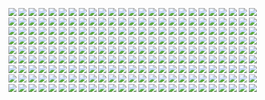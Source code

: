 ![](https://raw.githubusercontent.com/itheima1/BlockChain/master/day01/ppt/%E5%B9%BB%E7%81%AF%E7%89%870.JPG)
![](https://raw.githubusercontent.com/itheima1/BlockChain/master/day01/ppt/%E5%B9%BB%E7%81%AF%E7%89%871.JPG)
![](https://raw.githubusercontent.com/itheima1/BlockChain/master/day01/ppt/%E5%B9%BB%E7%81%AF%E7%89%872.JPG)
![](https://raw.githubusercontent.com/itheima1/BlockChain/master/day01/ppt/%E5%B9%BB%E7%81%AF%E7%89%873.JPG)
![](https://raw.githubusercontent.com/itheima1/BlockChain/master/day01/ppt/%E5%B9%BB%E7%81%AF%E7%89%874.JPG)
![](https://raw.githubusercontent.com/itheima1/BlockChain/master/day01/ppt/%E5%B9%BB%E7%81%AF%E7%89%875.JPG)
![](https://raw.githubusercontent.com/itheima1/BlockChain/master/day01/ppt/%E5%B9%BB%E7%81%AF%E7%89%876.JPG)
![](https://raw.githubusercontent.com/itheima1/BlockChain/master/day01/ppt/%E5%B9%BB%E7%81%AF%E7%89%877.JPG)
![](https://raw.githubusercontent.com/itheima1/BlockChain/master/day01/ppt/%E5%B9%BB%E7%81%AF%E7%89%878.JPG)
![](https://raw.githubusercontent.com/itheima1/BlockChain/master/day01/ppt/%E5%B9%BB%E7%81%AF%E7%89%879.JPG)
![](https://raw.githubusercontent.com/itheima1/BlockChain/master/day01/ppt/%E5%B9%BB%E7%81%AF%E7%89%8710.JPG)
![](https://raw.githubusercontent.com/itheima1/BlockChain/master/day01/ppt/%E5%B9%BB%E7%81%AF%E7%89%8711.JPG)
![](https://raw.githubusercontent.com/itheima1/BlockChain/master/day01/ppt/%E5%B9%BB%E7%81%AF%E7%89%8712.JPG)
![](https://raw.githubusercontent.com/itheima1/BlockChain/master/day01/ppt/%E5%B9%BB%E7%81%AF%E7%89%8713.JPG)
![](https://raw.githubusercontent.com/itheima1/BlockChain/master/day01/ppt/%E5%B9%BB%E7%81%AF%E7%89%8714.JPG)
![](https://raw.githubusercontent.com/itheima1/BlockChain/master/day01/ppt/%E5%B9%BB%E7%81%AF%E7%89%8715.JPG)
![](https://raw.githubusercontent.com/itheima1/BlockChain/master/day01/ppt/%E5%B9%BB%E7%81%AF%E7%89%8716.JPG)
![](https://raw.githubusercontent.com/itheima1/BlockChain/master/day01/ppt/%E5%B9%BB%E7%81%AF%E7%89%8717.JPG)
![](https://raw.githubusercontent.com/itheima1/BlockChain/master/day01/ppt/%E5%B9%BB%E7%81%AF%E7%89%8718.JPG)
![](https://raw.githubusercontent.com/itheima1/BlockChain/master/day01/ppt/%E5%B9%BB%E7%81%AF%E7%89%8719.JPG)
![](https://raw.githubusercontent.com/itheima1/BlockChain/master/day01/ppt/%E5%B9%BB%E7%81%AF%E7%89%8720.JPG)
![](https://raw.githubusercontent.com/itheima1/BlockChain/master/day01/ppt/%E5%B9%BB%E7%81%AF%E7%89%8721.JPG)
![](https://raw.githubusercontent.com/itheima1/BlockChain/master/day01/ppt/%E5%B9%BB%E7%81%AF%E7%89%8722.JPG)
![](https://raw.githubusercontent.com/itheima1/BlockChain/master/day01/ppt/%E5%B9%BB%E7%81%AF%E7%89%8723.JPG)
![](https://raw.githubusercontent.com/itheima1/BlockChain/master/day01/ppt/%E5%B9%BB%E7%81%AF%E7%89%8724.JPG)
![](https://raw.githubusercontent.com/itheima1/BlockChain/master/day01/ppt/%E5%B9%BB%E7%81%AF%E7%89%8725.JPG)
![](https://raw.githubusercontent.com/itheima1/BlockChain/master/day01/ppt/%E5%B9%BB%E7%81%AF%E7%89%8726.JPG)
![](https://raw.githubusercontent.com/itheima1/BlockChain/master/day01/ppt/%E5%B9%BB%E7%81%AF%E7%89%8727.JPG)
![](https://raw.githubusercontent.com/itheima1/BlockChain/master/day01/ppt/%E5%B9%BB%E7%81%AF%E7%89%8728.JPG)
![](https://raw.githubusercontent.com/itheima1/BlockChain/master/day01/ppt/%E5%B9%BB%E7%81%AF%E7%89%8729.JPG)
![](https://raw.githubusercontent.com/itheima1/BlockChain/master/day01/ppt/%E5%B9%BB%E7%81%AF%E7%89%8730.JPG)
![](https://raw.githubusercontent.com/itheima1/BlockChain/master/day01/ppt/%E5%B9%BB%E7%81%AF%E7%89%8731.JPG)
![](https://raw.githubusercontent.com/itheima1/BlockChain/master/day01/ppt/%E5%B9%BB%E7%81%AF%E7%89%8732.JPG)
![](https://raw.githubusercontent.com/itheima1/BlockChain/master/day01/ppt/%E5%B9%BB%E7%81%AF%E7%89%8733.JPG)
![](https://raw.githubusercontent.com/itheima1/BlockChain/master/day01/ppt/%E5%B9%BB%E7%81%AF%E7%89%8734.JPG)
![](https://raw.githubusercontent.com/itheima1/BlockChain/master/day01/ppt/%E5%B9%BB%E7%81%AF%E7%89%8735.JPG)
![](https://raw.githubusercontent.com/itheima1/BlockChain/master/day01/ppt/%E5%B9%BB%E7%81%AF%E7%89%8736.JPG)
![](https://raw.githubusercontent.com/itheima1/BlockChain/master/day01/ppt/%E5%B9%BB%E7%81%AF%E7%89%8737.JPG)
![](https://raw.githubusercontent.com/itheima1/BlockChain/master/day01/ppt/%E5%B9%BB%E7%81%AF%E7%89%8738.JPG)
![](https://raw.githubusercontent.com/itheima1/BlockChain/master/day01/ppt/%E5%B9%BB%E7%81%AF%E7%89%8739.JPG)
![](https://raw.githubusercontent.com/itheima1/BlockChain/master/day01/ppt/%E5%B9%BB%E7%81%AF%E7%89%8740.JPG)
![](https://raw.githubusercontent.com/itheima1/BlockChain/master/day01/ppt/%E5%B9%BB%E7%81%AF%E7%89%8741.JPG)
![](https://raw.githubusercontent.com/itheima1/BlockChain/master/day01/ppt/%E5%B9%BB%E7%81%AF%E7%89%8742.JPG)
![](https://raw.githubusercontent.com/itheima1/BlockChain/master/day01/ppt/%E5%B9%BB%E7%81%AF%E7%89%8743.JPG)
![](https://raw.githubusercontent.com/itheima1/BlockChain/master/day01/ppt/%E5%B9%BB%E7%81%AF%E7%89%8744.JPG)
![](https://raw.githubusercontent.com/itheima1/BlockChain/master/day01/ppt/%E5%B9%BB%E7%81%AF%E7%89%8745.JPG)
![](https://raw.githubusercontent.com/itheima1/BlockChain/master/day01/ppt/%E5%B9%BB%E7%81%AF%E7%89%8746.JPG)
![](https://raw.githubusercontent.com/itheima1/BlockChain/master/day01/ppt/%E5%B9%BB%E7%81%AF%E7%89%8747.JPG)
![](https://raw.githubusercontent.com/itheima1/BlockChain/master/day01/ppt/%E5%B9%BB%E7%81%AF%E7%89%8748.JPG)
![](https://raw.githubusercontent.com/itheima1/BlockChain/master/day01/ppt/%E5%B9%BB%E7%81%AF%E7%89%8749.JPG)
![](https://raw.githubusercontent.com/itheima1/BlockChain/master/day01/ppt/%E5%B9%BB%E7%81%AF%E7%89%8750.JPG)
![](https://raw.githubusercontent.com/itheima1/BlockChain/master/day01/ppt/%E5%B9%BB%E7%81%AF%E7%89%8751.JPG)
![](https://raw.githubusercontent.com/itheima1/BlockChain/master/day01/ppt/%E5%B9%BB%E7%81%AF%E7%89%8752.JPG)
![](https://raw.githubusercontent.com/itheima1/BlockChain/master/day01/ppt/%E5%B9%BB%E7%81%AF%E7%89%8753.JPG)
![](https://raw.githubusercontent.com/itheima1/BlockChain/master/day01/ppt/%E5%B9%BB%E7%81%AF%E7%89%8754.JPG)
![](https://raw.githubusercontent.com/itheima1/BlockChain/master/day01/ppt/%E5%B9%BB%E7%81%AF%E7%89%8755.JPG)
![](https://raw.githubusercontent.com/itheima1/BlockChain/master/day01/ppt/%E5%B9%BB%E7%81%AF%E7%89%8756.JPG)
![](https://raw.githubusercontent.com/itheima1/BlockChain/master/day01/ppt/%E5%B9%BB%E7%81%AF%E7%89%8757.JPG)
![](https://raw.githubusercontent.com/itheima1/BlockChain/master/day01/ppt/%E5%B9%BB%E7%81%AF%E7%89%8758.JPG)
![](https://raw.githubusercontent.com/itheima1/BlockChain/master/day01/ppt/%E5%B9%BB%E7%81%AF%E7%89%8759.JPG)
![](https://raw.githubusercontent.com/itheima1/BlockChain/master/day01/ppt/%E5%B9%BB%E7%81%AF%E7%89%8760.JPG)
![](https://raw.githubusercontent.com/itheima1/BlockChain/master/day01/ppt/%E5%B9%BB%E7%81%AF%E7%89%8761.JPG)
![](https://raw.githubusercontent.com/itheima1/BlockChain/master/day01/ppt/%E5%B9%BB%E7%81%AF%E7%89%8762.JPG)
![](https://raw.githubusercontent.com/itheima1/BlockChain/master/day01/ppt/%E5%B9%BB%E7%81%AF%E7%89%8763.JPG)
![](https://raw.githubusercontent.com/itheima1/BlockChain/master/day01/ppt/%E5%B9%BB%E7%81%AF%E7%89%8764.JPG)
![](https://raw.githubusercontent.com/itheima1/BlockChain/master/day01/ppt/%E5%B9%BB%E7%81%AF%E7%89%8765.JPG)
![](https://raw.githubusercontent.com/itheima1/BlockChain/master/day01/ppt/%E5%B9%BB%E7%81%AF%E7%89%8766.JPG)
![](https://raw.githubusercontent.com/itheima1/BlockChain/master/day01/ppt/%E5%B9%BB%E7%81%AF%E7%89%8767.JPG)
![](https://raw.githubusercontent.com/itheima1/BlockChain/master/day01/ppt/%E5%B9%BB%E7%81%AF%E7%89%8768.JPG)
![](https://raw.githubusercontent.com/itheima1/BlockChain/master/day01/ppt/%E5%B9%BB%E7%81%AF%E7%89%8769.JPG)
![](https://raw.githubusercontent.com/itheima1/BlockChain/master/day01/ppt/%E5%B9%BB%E7%81%AF%E7%89%8770.JPG)
![](https://raw.githubusercontent.com/itheima1/BlockChain/master/day01/ppt/%E5%B9%BB%E7%81%AF%E7%89%8771.JPG)
![](https://raw.githubusercontent.com/itheima1/BlockChain/master/day01/ppt/%E5%B9%BB%E7%81%AF%E7%89%8772.JPG)
![](https://raw.githubusercontent.com/itheima1/BlockChain/master/day01/ppt/%E5%B9%BB%E7%81%AF%E7%89%8773.JPG)
![](https://raw.githubusercontent.com/itheima1/BlockChain/master/day01/ppt/%E5%B9%BB%E7%81%AF%E7%89%8774.JPG)
![](https://raw.githubusercontent.com/itheima1/BlockChain/master/day01/ppt/%E5%B9%BB%E7%81%AF%E7%89%8775.JPG)
![](https://raw.githubusercontent.com/itheima1/BlockChain/master/day01/ppt/%E5%B9%BB%E7%81%AF%E7%89%8776.JPG)
![](https://raw.githubusercontent.com/itheima1/BlockChain/master/day01/ppt/%E5%B9%BB%E7%81%AF%E7%89%8777.JPG)
![](https://raw.githubusercontent.com/itheima1/BlockChain/master/day01/ppt/%E5%B9%BB%E7%81%AF%E7%89%8778.JPG)
![](https://raw.githubusercontent.com/itheima1/BlockChain/master/day01/ppt/%E5%B9%BB%E7%81%AF%E7%89%8779.JPG)
![](https://raw.githubusercontent.com/itheima1/BlockChain/master/day01/ppt/%E5%B9%BB%E7%81%AF%E7%89%8780.JPG)
![](https://raw.githubusercontent.com/itheima1/BlockChain/master/day01/ppt/%E5%B9%BB%E7%81%AF%E7%89%8781.JPG)
![](https://raw.githubusercontent.com/itheima1/BlockChain/master/day01/ppt/%E5%B9%BB%E7%81%AF%E7%89%8782.JPG)
![](https://raw.githubusercontent.com/itheima1/BlockChain/master/day01/ppt/%E5%B9%BB%E7%81%AF%E7%89%8783.JPG)
![](https://raw.githubusercontent.com/itheima1/BlockChain/master/day01/ppt/%E5%B9%BB%E7%81%AF%E7%89%8784.JPG)
![](https://raw.githubusercontent.com/itheima1/BlockChain/master/day01/ppt/%E5%B9%BB%E7%81%AF%E7%89%8785.JPG)
![](https://raw.githubusercontent.com/itheima1/BlockChain/master/day01/ppt/%E5%B9%BB%E7%81%AF%E7%89%8786.JPG)
![](https://raw.githubusercontent.com/itheima1/BlockChain/master/day01/ppt/%E5%B9%BB%E7%81%AF%E7%89%8787.JPG)
![](https://raw.githubusercontent.com/itheima1/BlockChain/master/day01/ppt/%E5%B9%BB%E7%81%AF%E7%89%8788.JPG)
![](https://raw.githubusercontent.com/itheima1/BlockChain/master/day01/ppt/%E5%B9%BB%E7%81%AF%E7%89%8789.JPG)
![](https://raw.githubusercontent.com/itheima1/BlockChain/master/day01/ppt/%E5%B9%BB%E7%81%AF%E7%89%8790.JPG)
![](https://raw.githubusercontent.com/itheima1/BlockChain/master/day01/ppt/%E5%B9%BB%E7%81%AF%E7%89%8791.JPG)
![](https://raw.githubusercontent.com/itheima1/BlockChain/master/day01/ppt/%E5%B9%BB%E7%81%AF%E7%89%8792.JPG)
![](https://raw.githubusercontent.com/itheima1/BlockChain/master/day01/ppt/%E5%B9%BB%E7%81%AF%E7%89%8793.JPG)
![](https://raw.githubusercontent.com/itheima1/BlockChain/master/day01/ppt/%E5%B9%BB%E7%81%AF%E7%89%8794.JPG)
![](https://raw.githubusercontent.com/itheima1/BlockChain/master/day01/ppt/%E5%B9%BB%E7%81%AF%E7%89%8795.JPG)
![](https://raw.githubusercontent.com/itheima1/BlockChain/master/day01/ppt/%E5%B9%BB%E7%81%AF%E7%89%8796.JPG)
![](https://raw.githubusercontent.com/itheima1/BlockChain/master/day01/ppt/%E5%B9%BB%E7%81%AF%E7%89%8797.JPG)
![](https://raw.githubusercontent.com/itheima1/BlockChain/master/day01/ppt/%E5%B9%BB%E7%81%AF%E7%89%8798.JPG)
![](https://raw.githubusercontent.com/itheima1/BlockChain/master/day01/ppt/%E5%B9%BB%E7%81%AF%E7%89%8799.JPG)
![](https://raw.githubusercontent.com/itheima1/BlockChain/master/day01/ppt/%E5%B9%BB%E7%81%AF%E7%89%87100.JPG)
![](https://raw.githubusercontent.com/itheima1/BlockChain/master/day01/ppt/%E5%B9%BB%E7%81%AF%E7%89%87101.JPG)
![](https://raw.githubusercontent.com/itheima1/BlockChain/master/day01/ppt/%E5%B9%BB%E7%81%AF%E7%89%87102.JPG)
![](https://raw.githubusercontent.com/itheima1/BlockChain/master/day01/ppt/%E5%B9%BB%E7%81%AF%E7%89%87103.JPG)
![](https://raw.githubusercontent.com/itheima1/BlockChain/master/day01/ppt/%E5%B9%BB%E7%81%AF%E7%89%87104.JPG)
![](https://raw.githubusercontent.com/itheima1/BlockChain/master/day01/ppt/%E5%B9%BB%E7%81%AF%E7%89%87105.JPG)
![](https://raw.githubusercontent.com/itheima1/BlockChain/master/day01/ppt/%E5%B9%BB%E7%81%AF%E7%89%87106.JPG)
![](https://raw.githubusercontent.com/itheima1/BlockChain/master/day01/ppt/%E5%B9%BB%E7%81%AF%E7%89%87107.JPG)
![](https://raw.githubusercontent.com/itheima1/BlockChain/master/day01/ppt/%E5%B9%BB%E7%81%AF%E7%89%87108.JPG)
![](https://raw.githubusercontent.com/itheima1/BlockChain/master/day01/ppt/%E5%B9%BB%E7%81%AF%E7%89%87109.JPG)
![](https://raw.githubusercontent.com/itheima1/BlockChain/master/day01/ppt/%E5%B9%BB%E7%81%AF%E7%89%87110.JPG)
![](https://raw.githubusercontent.com/itheima1/BlockChain/master/day01/ppt/%E5%B9%BB%E7%81%AF%E7%89%87111.JPG)
![](https://raw.githubusercontent.com/itheima1/BlockChain/master/day01/ppt/%E5%B9%BB%E7%81%AF%E7%89%87112.JPG)
![](https://raw.githubusercontent.com/itheima1/BlockChain/master/day01/ppt/%E5%B9%BB%E7%81%AF%E7%89%87113.JPG)
![](https://raw.githubusercontent.com/itheima1/BlockChain/master/day01/ppt/%E5%B9%BB%E7%81%AF%E7%89%87114.JPG)
![](https://raw.githubusercontent.com/itheima1/BlockChain/master/day01/ppt/%E5%B9%BB%E7%81%AF%E7%89%87115.JPG)
![](https://raw.githubusercontent.com/itheima1/BlockChain/master/day01/ppt/%E5%B9%BB%E7%81%AF%E7%89%87116.JPG)
![](https://raw.githubusercontent.com/itheima1/BlockChain/master/day01/ppt/%E5%B9%BB%E7%81%AF%E7%89%87117.JPG)
![](https://raw.githubusercontent.com/itheima1/BlockChain/master/day01/ppt/%E5%B9%BB%E7%81%AF%E7%89%87118.JPG)
![](https://raw.githubusercontent.com/itheima1/BlockChain/master/day01/ppt/%E5%B9%BB%E7%81%AF%E7%89%87119.JPG)
![](https://raw.githubusercontent.com/itheima1/BlockChain/master/day01/ppt/%E5%B9%BB%E7%81%AF%E7%89%87120.JPG)
![](https://raw.githubusercontent.com/itheima1/BlockChain/master/day01/ppt/%E5%B9%BB%E7%81%AF%E7%89%87121.JPG)
![](https://raw.githubusercontent.com/itheima1/BlockChain/master/day01/ppt/%E5%B9%BB%E7%81%AF%E7%89%87122.JPG)
![](https://raw.githubusercontent.com/itheima1/BlockChain/master/day01/ppt/%E5%B9%BB%E7%81%AF%E7%89%87123.JPG)
![](https://raw.githubusercontent.com/itheima1/BlockChain/master/day01/ppt/%E5%B9%BB%E7%81%AF%E7%89%87124.JPG)
![](https://raw.githubusercontent.com/itheima1/BlockChain/master/day01/ppt/%E5%B9%BB%E7%81%AF%E7%89%87125.JPG)
![](https://raw.githubusercontent.com/itheima1/BlockChain/master/day01/ppt/%E5%B9%BB%E7%81%AF%E7%89%87126.JPG)
![](https://raw.githubusercontent.com/itheima1/BlockChain/master/day01/ppt/%E5%B9%BB%E7%81%AF%E7%89%87127.JPG)
![](https://raw.githubusercontent.com/itheima1/BlockChain/master/day01/ppt/%E5%B9%BB%E7%81%AF%E7%89%87128.JPG)
![](https://raw.githubusercontent.com/itheima1/BlockChain/master/day01/ppt/%E5%B9%BB%E7%81%AF%E7%89%87129.JPG)
![](https://raw.githubusercontent.com/itheima1/BlockChain/master/day01/ppt/%E5%B9%BB%E7%81%AF%E7%89%87130.JPG)
![](https://raw.githubusercontent.com/itheima1/BlockChain/master/day01/ppt/%E5%B9%BB%E7%81%AF%E7%89%87131.JPG)
![](https://raw.githubusercontent.com/itheima1/BlockChain/master/day01/ppt/%E5%B9%BB%E7%81%AF%E7%89%87132.JPG)
![](https://raw.githubusercontent.com/itheima1/BlockChain/master/day01/ppt/%E5%B9%BB%E7%81%AF%E7%89%87133.JPG)
![](https://raw.githubusercontent.com/itheima1/BlockChain/master/day01/ppt/%E5%B9%BB%E7%81%AF%E7%89%87134.JPG)
![](https://raw.githubusercontent.com/itheima1/BlockChain/master/day01/ppt/%E5%B9%BB%E7%81%AF%E7%89%87135.JPG)
![](https://raw.githubusercontent.com/itheima1/BlockChain/master/day01/ppt/%E5%B9%BB%E7%81%AF%E7%89%87136.JPG)
![](https://raw.githubusercontent.com/itheima1/BlockChain/master/day01/ppt/%E5%B9%BB%E7%81%AF%E7%89%87137.JPG)
![](https://raw.githubusercontent.com/itheima1/BlockChain/master/day01/ppt/%E5%B9%BB%E7%81%AF%E7%89%87138.JPG)
![](https://raw.githubusercontent.com/itheima1/BlockChain/master/day01/ppt/%E5%B9%BB%E7%81%AF%E7%89%87139.JPG)
![](https://raw.githubusercontent.com/itheima1/BlockChain/master/day01/ppt/%E5%B9%BB%E7%81%AF%E7%89%87140.JPG)
![](https://raw.githubusercontent.com/itheima1/BlockChain/master/day01/ppt/%E5%B9%BB%E7%81%AF%E7%89%87141.JPG)
![](https://raw.githubusercontent.com/itheima1/BlockChain/master/day01/ppt/%E5%B9%BB%E7%81%AF%E7%89%87142.JPG)
![](https://raw.githubusercontent.com/itheima1/BlockChain/master/day01/ppt/%E5%B9%BB%E7%81%AF%E7%89%87143.JPG)
![](https://raw.githubusercontent.com/itheima1/BlockChain/master/day01/ppt/%E5%B9%BB%E7%81%AF%E7%89%87144.JPG)
![](https://raw.githubusercontent.com/itheima1/BlockChain/master/day01/ppt/%E5%B9%BB%E7%81%AF%E7%89%87145.JPG)
![](https://raw.githubusercontent.com/itheima1/BlockChain/master/day01/ppt/%E5%B9%BB%E7%81%AF%E7%89%87146.JPG)
![](https://raw.githubusercontent.com/itheima1/BlockChain/master/day01/ppt/%E5%B9%BB%E7%81%AF%E7%89%87147.JPG)
![](https://raw.githubusercontent.com/itheima1/BlockChain/master/day01/ppt/%E5%B9%BB%E7%81%AF%E7%89%87148.JPG)
![](https://raw.githubusercontent.com/itheima1/BlockChain/master/day01/ppt/%E5%B9%BB%E7%81%AF%E7%89%87149.JPG)
![](https://raw.githubusercontent.com/itheima1/BlockChain/master/day01/ppt/%E5%B9%BB%E7%81%AF%E7%89%87150.JPG)
![](https://raw.githubusercontent.com/itheima1/BlockChain/master/day01/ppt/%E5%B9%BB%E7%81%AF%E7%89%87151.JPG)
![](https://raw.githubusercontent.com/itheima1/BlockChain/master/day01/ppt/%E5%B9%BB%E7%81%AF%E7%89%87152.JPG)
![](https://raw.githubusercontent.com/itheima1/BlockChain/master/day01/ppt/%E5%B9%BB%E7%81%AF%E7%89%87153.JPG)
![](https://raw.githubusercontent.com/itheima1/BlockChain/master/day01/ppt/%E5%B9%BB%E7%81%AF%E7%89%87154.JPG)
![](https://raw.githubusercontent.com/itheima1/BlockChain/master/day01/ppt/%E5%B9%BB%E7%81%AF%E7%89%87155.JPG)
![](https://raw.githubusercontent.com/itheima1/BlockChain/master/day01/ppt/%E5%B9%BB%E7%81%AF%E7%89%87156.JPG)
![](https://raw.githubusercontent.com/itheima1/BlockChain/master/day01/ppt/%E5%B9%BB%E7%81%AF%E7%89%87157.JPG)
![](https://raw.githubusercontent.com/itheima1/BlockChain/master/day01/ppt/%E5%B9%BB%E7%81%AF%E7%89%87158.JPG)
![](https://raw.githubusercontent.com/itheima1/BlockChain/master/day01/ppt/%E5%B9%BB%E7%81%AF%E7%89%87159.JPG)
![](https://raw.githubusercontent.com/itheima1/BlockChain/master/day01/ppt/%E5%B9%BB%E7%81%AF%E7%89%87160.JPG)
![](https://raw.githubusercontent.com/itheima1/BlockChain/master/day01/ppt/%E5%B9%BB%E7%81%AF%E7%89%87161.JPG)
![](https://raw.githubusercontent.com/itheima1/BlockChain/master/day01/ppt/%E5%B9%BB%E7%81%AF%E7%89%87162.JPG)
![](https://raw.githubusercontent.com/itheima1/BlockChain/master/day01/ppt/%E5%B9%BB%E7%81%AF%E7%89%87163.JPG)
![](https://raw.githubusercontent.com/itheima1/BlockChain/master/day01/ppt/%E5%B9%BB%E7%81%AF%E7%89%87164.JPG)
![](https://raw.githubusercontent.com/itheima1/BlockChain/master/day01/ppt/%E5%B9%BB%E7%81%AF%E7%89%87165.JPG)
![](https://raw.githubusercontent.com/itheima1/BlockChain/master/day01/ppt/%E5%B9%BB%E7%81%AF%E7%89%87166.JPG)
![](https://raw.githubusercontent.com/itheima1/BlockChain/master/day01/ppt/%E5%B9%BB%E7%81%AF%E7%89%87167.JPG)
![](https://raw.githubusercontent.com/itheima1/BlockChain/master/day01/ppt/%E5%B9%BB%E7%81%AF%E7%89%87168.JPG)
![](https://raw.githubusercontent.com/itheima1/BlockChain/master/day01/ppt/%E5%B9%BB%E7%81%AF%E7%89%87169.JPG)
![](https://raw.githubusercontent.com/itheima1/BlockChain/master/day01/ppt/%E5%B9%BB%E7%81%AF%E7%89%87170.JPG)
![](https://raw.githubusercontent.com/itheima1/BlockChain/master/day01/ppt/%E5%B9%BB%E7%81%AF%E7%89%87171.JPG)
![](https://raw.githubusercontent.com/itheima1/BlockChain/master/day01/ppt/%E5%B9%BB%E7%81%AF%E7%89%87172.JPG)
![](https://raw.githubusercontent.com/itheima1/BlockChain/master/day01/ppt/%E5%B9%BB%E7%81%AF%E7%89%87173.JPG)
![](https://raw.githubusercontent.com/itheima1/BlockChain/master/day01/ppt/%E5%B9%BB%E7%81%AF%E7%89%87174.JPG)
![](https://raw.githubusercontent.com/itheima1/BlockChain/master/day01/ppt/%E5%B9%BB%E7%81%AF%E7%89%87175.JPG)
![](https://raw.githubusercontent.com/itheima1/BlockChain/master/day01/ppt/%E5%B9%BB%E7%81%AF%E7%89%87176.JPG)
![](https://raw.githubusercontent.com/itheima1/BlockChain/master/day01/ppt/%E5%B9%BB%E7%81%AF%E7%89%87177.JPG)
![](https://raw.githubusercontent.com/itheima1/BlockChain/master/day01/ppt/%E5%B9%BB%E7%81%AF%E7%89%87178.JPG)
![](https://raw.githubusercontent.com/itheima1/BlockChain/master/day01/ppt/%E5%B9%BB%E7%81%AF%E7%89%87179.JPG)
![](https://raw.githubusercontent.com/itheima1/BlockChain/master/day01/ppt/%E5%B9%BB%E7%81%AF%E7%89%87180.JPG)
![](https://raw.githubusercontent.com/itheima1/BlockChain/master/day01/ppt/%E5%B9%BB%E7%81%AF%E7%89%87181.JPG)
![](https://raw.githubusercontent.com/itheima1/BlockChain/master/day01/ppt/%E5%B9%BB%E7%81%AF%E7%89%87182.JPG)
![](https://raw.githubusercontent.com/itheima1/BlockChain/master/day01/ppt/%E5%B9%BB%E7%81%AF%E7%89%87183.JPG)
![](https://raw.githubusercontent.com/itheima1/BlockChain/master/day01/ppt/%E5%B9%BB%E7%81%AF%E7%89%87184.JPG)
![](https://raw.githubusercontent.com/itheima1/BlockChain/master/day01/ppt/%E5%B9%BB%E7%81%AF%E7%89%87185.JPG)
![](https://raw.githubusercontent.com/itheima1/BlockChain/master/day01/ppt/%E5%B9%BB%E7%81%AF%E7%89%87186.JPG)
![](https://raw.githubusercontent.com/itheima1/BlockChain/master/day01/ppt/%E5%B9%BB%E7%81%AF%E7%89%87187.JPG)
![](https://raw.githubusercontent.com/itheima1/BlockChain/master/day01/ppt/%E5%B9%BB%E7%81%AF%E7%89%87188.JPG)
![](https://raw.githubusercontent.com/itheima1/BlockChain/master/day01/ppt/%E5%B9%BB%E7%81%AF%E7%89%87189.JPG)
![](https://raw.githubusercontent.com/itheima1/BlockChain/master/day01/ppt/%E5%B9%BB%E7%81%AF%E7%89%87190.JPG)
![](https://raw.githubusercontent.com/itheima1/BlockChain/master/day01/ppt/%E5%B9%BB%E7%81%AF%E7%89%87191.JPG)
![](https://raw.githubusercontent.com/itheima1/BlockChain/master/day01/ppt/%E5%B9%BB%E7%81%AF%E7%89%87192.JPG)
![](https://raw.githubusercontent.com/itheima1/BlockChain/master/day01/ppt/%E5%B9%BB%E7%81%AF%E7%89%87193.JPG)
![](https://raw.githubusercontent.com/itheima1/BlockChain/master/day01/ppt/%E5%B9%BB%E7%81%AF%E7%89%87194.JPG)
![](https://raw.githubusercontent.com/itheima1/BlockChain/master/day01/ppt/%E5%B9%BB%E7%81%AF%E7%89%87195.JPG)
![](https://raw.githubusercontent.com/itheima1/BlockChain/master/day01/ppt/%E5%B9%BB%E7%81%AF%E7%89%87196.JPG)
![](https://raw.githubusercontent.com/itheima1/BlockChain/master/day01/ppt/%E5%B9%BB%E7%81%AF%E7%89%87197.JPG)
![](https://raw.githubusercontent.com/itheima1/BlockChain/master/day01/ppt/%E5%B9%BB%E7%81%AF%E7%89%87198.JPG)
![](https://raw.githubusercontent.com/itheima1/BlockChain/master/day01/ppt/%E5%B9%BB%E7%81%AF%E7%89%87199.JPG)
![](https://raw.githubusercontent.com/itheima1/BlockChain/master/day01/ppt/%E5%B9%BB%E7%81%AF%E7%89%87200.JPG)
![](https://raw.githubusercontent.com/itheima1/BlockChain/master/day01/ppt/%E5%B9%BB%E7%81%AF%E7%89%87201.JPG)
![](https://raw.githubusercontent.com/itheima1/BlockChain/master/day01/ppt/%E5%B9%BB%E7%81%AF%E7%89%87202.JPG)
![](https://raw.githubusercontent.com/itheima1/BlockChain/master/day01/ppt/%E5%B9%BB%E7%81%AF%E7%89%87203.JPG)
![](https://raw.githubusercontent.com/itheima1/BlockChain/master/day01/ppt/%E5%B9%BB%E7%81%AF%E7%89%87204.JPG)
![](https://raw.githubusercontent.com/itheima1/BlockChain/master/day01/ppt/%E5%B9%BB%E7%81%AF%E7%89%87205.JPG)
![](https://raw.githubusercontent.com/itheima1/BlockChain/master/day01/ppt/%E5%B9%BB%E7%81%AF%E7%89%87206.JPG)
![](https://raw.githubusercontent.com/itheima1/BlockChain/master/day01/ppt/%E5%B9%BB%E7%81%AF%E7%89%87207.JPG)
![](https://raw.githubusercontent.com/itheima1/BlockChain/master/day01/ppt/%E5%B9%BB%E7%81%AF%E7%89%87208.JPG)
![](https://raw.githubusercontent.com/itheima1/BlockChain/master/day01/ppt/%E5%B9%BB%E7%81%AF%E7%89%87209.JPG)
![](https://raw.githubusercontent.com/itheima1/BlockChain/master/day01/ppt/%E5%B9%BB%E7%81%AF%E7%89%87210.JPG)
![](https://raw.githubusercontent.com/itheima1/BlockChain/master/day01/ppt/%E5%B9%BB%E7%81%AF%E7%89%87211.JPG)
![](https://raw.githubusercontent.com/itheima1/BlockChain/master/day01/ppt/%E5%B9%BB%E7%81%AF%E7%89%87212.JPG)
![](https://raw.githubusercontent.com/itheima1/BlockChain/master/day01/ppt/%E5%B9%BB%E7%81%AF%E7%89%87213.JPG)
![](https://raw.githubusercontent.com/itheima1/BlockChain/master/day01/ppt/%E5%B9%BB%E7%81%AF%E7%89%87214.JPG)
![](https://raw.githubusercontent.com/itheima1/BlockChain/master/day01/ppt/%E5%B9%BB%E7%81%AF%E7%89%87215.JPG)
![](https://raw.githubusercontent.com/itheima1/BlockChain/master/day01/ppt/%E5%B9%BB%E7%81%AF%E7%89%87216.JPG)
![](https://raw.githubusercontent.com/itheima1/BlockChain/master/day01/ppt/%E5%B9%BB%E7%81%AF%E7%89%87217.JPG)
![](https://raw.githubusercontent.com/itheima1/BlockChain/master/day01/ppt/%E5%B9%BB%E7%81%AF%E7%89%87218.JPG)
![](https://raw.githubusercontent.com/itheima1/BlockChain/master/day01/ppt/%E5%B9%BB%E7%81%AF%E7%89%87219.JPG)
![](https://raw.githubusercontent.com/itheima1/BlockChain/master/day01/ppt/%E5%B9%BB%E7%81%AF%E7%89%87220.JPG)
![](https://raw.githubusercontent.com/itheima1/BlockChain/master/day01/ppt/%E5%B9%BB%E7%81%AF%E7%89%87221.JPG)
![](https://raw.githubusercontent.com/itheima1/BlockChain/master/day01/ppt/%E5%B9%BB%E7%81%AF%E7%89%87222.JPG)
![](https://raw.githubusercontent.com/itheima1/BlockChain/master/day01/ppt/%E5%B9%BB%E7%81%AF%E7%89%87223.JPG)
![](https://raw.githubusercontent.com/itheima1/BlockChain/master/day01/ppt/%E5%B9%BB%E7%81%AF%E7%89%87224.JPG)